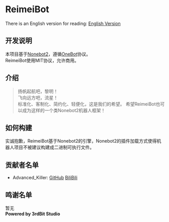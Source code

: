 # ReimeiBot
There is an English version for reading: [English Version](https://github.com/3rdBit/ReimeiBot/README_EN.md)
## 开发说明
本项目基于[Nonebot2](https://github.com/nonebot/nonebot2)，遵循[OneBot](https://onebot.dev)协议。  
ReimeiBot使用MIT协议，允许商用。  
## 介绍 
> 扬帆起航吧，黎明！  
> 飞向远方吧，流星！  
标准化、客制化、简约化、轻便化，这是我们的希望。 
希望ReimeiBot也可以成为这样的一个类Nonebot2机器人框架！
## 如何构建
实诚抱歉，ReimeiBot基于Nonebot2的引擎，Nonebot2的插件加载方式使得机器人项目不被建议构建成二进制可执行文件。  
## 贡献者名单
- Advanced_Killer: [GitHub](https://github.com/ThirdBlood)
[BiliBili](https://space.bilibili.com/477677552)  
## 鸣谢名单
暂无  
**Powered by 3rdBit Studio**  
